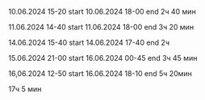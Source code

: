 10.06.2024 15-20 start
10.06.2024 18-00 end
2ч 40 мин

11.06.2024 14-40 start
11.06.2024 18-00 end
3ч 20 мин

14.06.2024 15-40 start
14.06.2024 17-40 end
2ч 

15.06.2024 21-00 start
16.06.2024 00-45 end
3ч 45 мин

16,06.2024 12-50 start
16.06.2024 18-10 end
5ч 20мин

17ч 5 мин